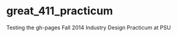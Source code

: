 great_411_practicum
===================
Testing the gh-pages
Fall 2014 Industry Design Practicum at PSU
